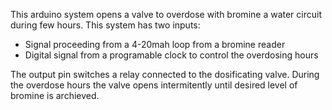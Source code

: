 This arduino system opens a valve to overdose with bromine a water circuit during few hours.
This system has two inputs:
  - Signal proceeding from a 4-20mah loop from a bromine reader
  - Digital signal from a programable clock to control the overdosing hours

The output pin switches a relay connected to the dosificating valve.
During the overdose hours the valve opens intermitently until desired level of bromine is archieved.
